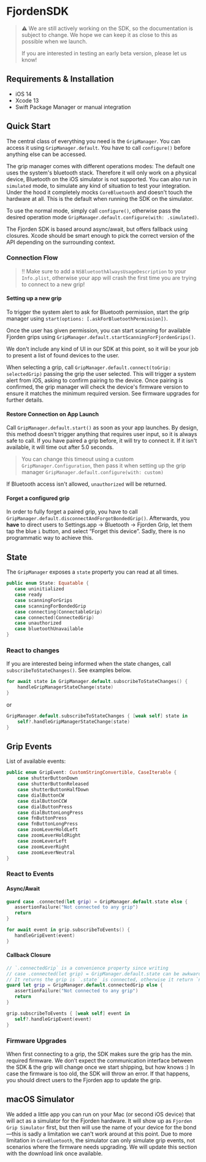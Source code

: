 # FjordenSDK

> ⚠️ We are still actively working on the SDK, so the documentation is subject to change. We hope we can keep it as close to this as possible when we launch.
>
> If you are interested in testing an early beta version, please let us know!

## Requirements & Installation

- iOS 14
- Xcode 13
- Swift Package Manager or manual integration

## Quick Start

The central class of everything you need is the `GripManager`. You can access it using `GripManager.default`. You have to call `configure()` before anything else can be accessed. 

The grip manager comes with different operations modes: The default one uses the system's bluetooth stack. Therefore it will only work on a physical device, Bluetooth on the iOS simulator is not supported. You can also run in `simulated` mode, to simulate any kind of situation to test your integration. Under the hood it completely mocks `CoreBluetooth` and doesn't touch the hardware at all. This is the default when running the SDK on the simulator.

To use the normal mode, simply call `configure()`, otherwise pass the desired operation mode `GripManager.default.configure(with: .simulated)`.

The Fjorden SDK is based around async/await, but offers fallback using closures. Xcode should be smart enough to pick the correct version of the API depending on the surrounding context.

### Connection Flow

> ‼️ Make sure to add a `NSBluetoothAlwaysUsageDescription` to your `Info.plist`, otherwise your app will crash the first time you are trying to connect to a new grip!

#### Setting up a new grip

To trigger the system alert to ask for Bluetooth permission, start the grip manager using `start(options: [.askForBluetoothPermission])`.

Once the user has given permission, you can start scanning for available Fjorden grips using `GripManager.default.startScanningForFjordenGrips()`.

We don't include any kind of UI in our SDK at this point, so it will be your job to present a list of found devices to the user.

When selecting a grip, call `GripManager.default.connect(toGrip: selectedGrip)` passing the grip the user selected. This will trigger a system alert from iOS, asking to confirm pairing to the device. Once pairing is confirmed, the grip manager will check the device's firmware version to ensure it matches the minimum required version. See firmware upgrades for further details.

#### Restore Connection on App Launch

Call `GripManager.default.start()` as soon as your app launches. By design, this method doesn't trigger anything that requires user input, so it is always safe to call. If you have paired a grip before, it will try to connect it. If it isn't available, it will time out after 5.0 seconds.

> You can change this timeout using a custom `GripManager.Configuration`, then pass it when setting up the grip manager `GripManager.default.configure(with: custom)`

If Bluetooth access isn't allowed, `unauthorized` will be returned.

#### Forget a configured grip

In order to fully forget a paired grip, you have to call `GripManager.default.disconnectAndForgotBondedGrip()`. Afterwards, you **have** to direct users to Settings.app -> Bluetooth -> Fjorden Grip, let them tap the blue `i` button, and select “Forget this device”. Sadly, there is no programmatic way to achieve this.

## State

The `GripManager` exposes a `state` property you can read at all times.

```swift
public enum State: Equatable {
   case uninitialized
   case ready
   case scanningForGrips
   case scanningForBondedGrip
   case connecting(ConnectableGrip)
   case connected(ConnectedGrip)
   case unauthorized
   case bluetoothUnavailable
}
```

### React to changes

If you are interested being informed when the state changes, call `subscribeToStateChanges()`. See examples below.

```swift
for await state in GripManager.default.subscribeToStateChanges() {
    handleGripManagerStateChange(state)
}
```

or

```swift
GripManager.default.subscribeToStateChanges { [weak self] state in
    self?.handleGripManagerStateChange(state)
}
```

## Grip Events

List of available events:

```swift
public enum GripEvent: CustomStringConvertible, CaseIterable {
	case shutterButtonDown
	case shutterButtonReleased
	case shutterButtonHalfDown
	case dialButtonCW
	case dialButtonCCW
	case dialButtonPress
	case dialButtonLongPress
	case fnButtonPress
	case fnButtonLongPress
	case zoomLeverHoldLeft
	case zoomLeverHoldRight
	case zoomLeverLeft
	case zoomLeverRight
	case zoomLeverNeutral
}
```

### React to Events

#### Async/Await

```swift
guard case .connected(let grip) = GripManager.default.state else {
   assertionFailure("Not connected to any grip")
   return
}

for await event in grip.subscribeToEvents() {
   handleGripEvent(event)
}
```

#### Callback Closure

```swift
// `.connectedGrip` is a convenience property since writing 
// case .connected(let grip) = GripManager.default.state can be awkward. 
// It returns the grip is `.state` is connected, otherwise it return `nil`.
guard let grip = GripManager.default.connectedGrip else {
   assertionFailure("Not connected to any grip")
   return
}

grip.subscribeToEvents { [weak self] event in
   self?.handleGripEvent(event)
}
```

### Firmware Upgrades

When first connecting to a grip, the SDK makes sure the grip has the min. required firmware. We don’t expect the communication interface between the SDK & the grip will change once we start shipping, but how knows :) In case the firmware is too old, the SDK will throw an error. If that happens, you should direct users to the Fjorden app to update the grip.

## macOS Simulator

We added a little app you can run on your Mac (or second iOS device) that will act as a simulator for the Fjorden hardware. It will show up as `Fjorden Grip Simulator` first, but then will use the name of your device for the bond—this is sadly a limitation we can't work around at this point. Due to more limitation in `CoreBluetooth`, the simulator can only simulate grip events, not scenarios where the firmware needs upgrading. We will update this section with the download link once available.
